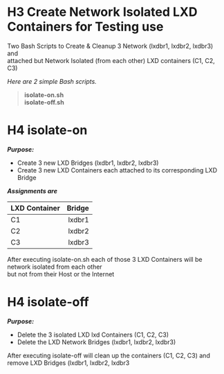 # H3 Create Network Isolated LXD Containers for Testing use  

Two Bash Scripts to Create &amp; Cleanup 3 Network (lxdbr1, lxdbr2, lxdbr3) and  
attached but Network Isolated (from each other) LXD containers (C1, C2, C3) 
  
*Here are 2 simple Bash scripts.*  
  
> **isolate-on.sh**  
> **isolate-off.sh**

# H4 isolate-on
  
***Purpose:***   
* Create 3 new LXD Bridges (lxdbr1, lxdbr2, lxdbr3)
* Create 3 new LXD Containers each attached to its corresponding LXD Bridge

***Assignments are***  

| LXD Container   | Bridge |
| :-------------- | ------:|
| C1              | lxdbr1 |
| C2              | lxdbr2 |
| C3              | lxdbr3 |

After executing isolate-on.sh each of those 3 LXD Containers will be network isolated from each other  
but not from their Host or the Internet  
  
# H4 isolate-off  
  
***Purpose:*** 
* Delete the 3 isolated LXD lxd Containers (C1, C2, C3)  
* Delete the LXD Network Bridges (lxdbr1, lxdbr2, lxdbr3)  
  
After executing isolate-off will clean up the containers (C1, C2, C3) and remove LXD Bridges (lxdbr1, lxdbr2, lxdbr3



